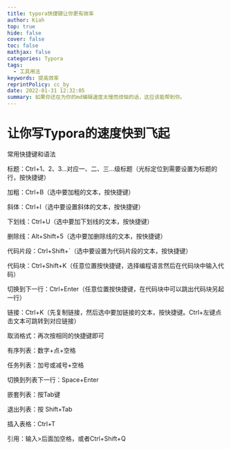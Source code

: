 ```yaml
---
title: typora快捷键让你更有效率
author: Kiah
top: true
hide: false
cover: false
toc: false
mathjax: false
categories: Typora
tags:
  - 工具用法
keywords: 提高效率
reprintPolicy: cc_by
date: 2022-01-31 12:32:05
summary: 如果你还在为你的md编辑速度太慢而烦恼的话，这应该能帮到你。
---
```


# 让你写Typora的速度快到飞起

常用快捷键和语法

标题：Ctrl+1、2、3...对应一、二、三...级标题（光标定位到需要设置为标题的行，按快捷键）

加粗：Ctrl+B（选中要加粗的文本，按快捷键）

斜体：Ctrl+I（选中要设置斜体的文本，按快捷键）

下划线：Ctrl+U（选中要加下划线的文本，按快捷键）

删除线：Alt+Shift+5（选中要加删除线的文本，按快捷键）

代码片段：Ctrl+Shift+`（选中要设置为代码片段的文本，按快捷键）

代码块：Ctrl+Shift+K（任意位置按快捷键，选择编程语言然后在代码块中输入代码）

切换到下一行：Ctrl+Enter（任意位置按快捷键，在代码块中可以跳出代码块另起一行）

链接：Ctrl+K（先复制链接，然后选中要加链接的文本，按快捷键。Ctrl+左键点击文本可跳转到对应链接）

取消格式：再次按相同的快捷键即可

有序列表：数字+点+空格

任务列表：加号或减号+空格

切换到列表下一行：Space+Enter

嵌套列表：按Tab键

退出列表：按 Shift+Tab

插入表格：Ctrl+T

引用：输入>后面加空格，或者Ctrl+Shift+Q
